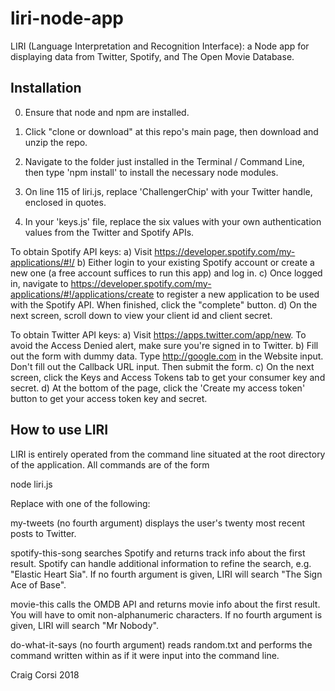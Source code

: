# liri-node-app
LIRI (Language Interpretation and Recognition Interface): a Node app for displaying data from Twitter, Spotify, and The Open Movie Database.


Installation
------------

0) Ensure that node and npm are installed.

1) Click "clone or download" at this repo's main page, then download and unzip the repo. 

2) Navigate to the folder just installed in the Terminal / Command Line, then type 'npm install' to install the necessary node modules.

3) On line 115 of liri.js, replace 'ChallengerChip' with your Twitter handle, enclosed in quotes.

4) In your 'keys.js' file, replace the six values with your own authentication values from the Twitter and Spotify APIs.

To obtain Spotify API keys:
  a) Visit https://developer.spotify.com/my-applications/#!/
  b) Either login to your existing Spotify account or create a new one (a free account suffices to run this app) and log in.
  c) Once logged in, navigate to https://developer.spotify.com/my-applications/#!/applications/create to register a new application to be used with the Spotify API. When finished, click the "complete" button.
  d) On the next screen, scroll down to view your client id and client secret.
  
To obtain Twitter API keys:
  a) Visit https://apps.twitter.com/app/new. To avoid the Access Denied alert, make sure you're signed in to Twitter. 
  b) Fill out the form with dummy data. Type http://google.com in the Website input. Don't fill out the Callback URL input. Then submit the form.
  c) On the next screen, click the Keys and Access Tokens tab to get your consumer key and secret. 
  d) At the bottom of the page, click the 'Create my access token' button to get your access token key and secret. 


How to use LIRI
---------------

LIRI is entirely operated from the command line situated at the root directory of the application. All commands are of the form

node liri.js <command> <possible fourth arg>
  
Replace <command> with one of the following:

  my-tweets (no fourth argument)
    displays the user's twenty most recent posts to Twitter.
     
  spotify-this-song <song-title>
    searches Spotify and returns track info about the first result. Spotify can handle additional information to refine the 
    search, e.g. "Elastic Heart Sia". If no fourth argument is given, LIRI will search "The Sign Ace of Base".
    
  movie-this <movie-title>
    calls the OMDB API and returns movie info about the first result. You will have to omit non-alphanumeric characters. If
    no fourth argument is given, LIRI will search "Mr Nobody".
    
  do-what-it-says (no fourth argument)
    reads random.txt and performs the command written within as if it were input into the command line.
   
Craig Corsi 2018
